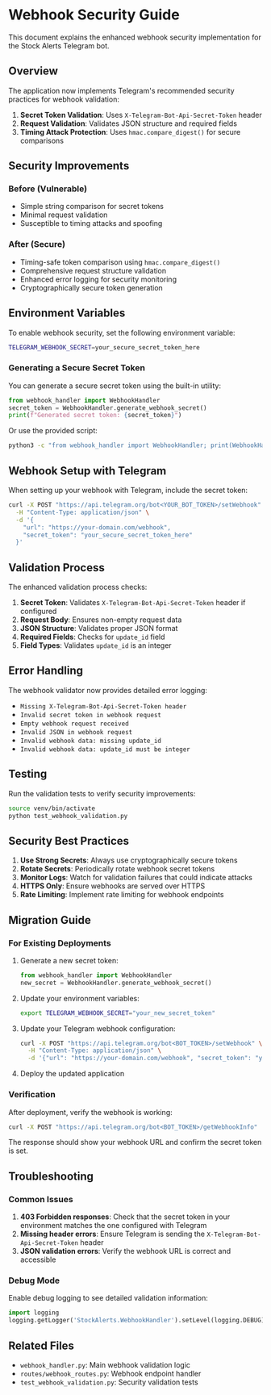 # Webhook Security Guide

This document explains the enhanced webhook security implementation for the Stock Alerts Telegram bot.

## Overview

The application now implements Telegram's recommended security practices for webhook validation:

1. **Secret Token Validation**: Uses `X-Telegram-Bot-Api-Secret-Token` header
2. **Request Validation**: Validates JSON structure and required fields
3. **Timing Attack Protection**: Uses `hmac.compare_digest()` for secure comparisons

## Security Improvements

### Before (Vulnerable)
- Simple string comparison for secret tokens
- Minimal request validation
- Susceptible to timing attacks and spoofing

### After (Secure)
- Timing-safe token comparison using `hmac.compare_digest()`
- Comprehensive request structure validation
- Enhanced error logging for security monitoring
- Cryptographically secure token generation

## Environment Variables

To enable webhook security, set the following environment variable:

```bash
TELEGRAM_WEBHOOK_SECRET=your_secure_secret_token_here
```

### Generating a Secure Secret Token

You can generate a secure secret token using the built-in utility:

```python
from webhook_handler import WebhookHandler
secret_token = WebhookHandler.generate_webhook_secret()
print(f"Generated secret token: {secret_token}")
```

Or use the provided script:

```bash
python3 -c "from webhook_handler import WebhookHandler; print(WebhookHandler.generate_webhook_secret())"
```

## Webhook Setup with Telegram

When setting up your webhook with Telegram, include the secret token:

```bash
curl -X POST "https://api.telegram.org/bot<YOUR_BOT_TOKEN>/setWebhook" \
  -H "Content-Type: application/json" \
  -d '{
    "url": "https://your-domain.com/webhook",
    "secret_token": "your_secure_secret_token_here"
  }'
```

## Validation Process

The enhanced validation process checks:

1. **Secret Token**: Validates `X-Telegram-Bot-Api-Secret-Token` header if configured
2. **Request Body**: Ensures non-empty request data
3. **JSON Structure**: Validates proper JSON format
4. **Required Fields**: Checks for `update_id` field
5. **Field Types**: Validates `update_id` is an integer

## Error Handling

The webhook validator now provides detailed error logging:

- `Missing X-Telegram-Bot-Api-Secret-Token header`
- `Invalid secret token in webhook request`
- `Empty webhook request received`
- `Invalid JSON in webhook request`
- `Invalid webhook data: missing update_id`
- `Invalid webhook data: update_id must be integer`

## Testing

Run the validation tests to verify security improvements:

```bash
source venv/bin/activate
python test_webhook_validation.py
```

## Security Best Practices

1. **Use Strong Secrets**: Always use cryptographically secure tokens
2. **Rotate Secrets**: Periodically rotate webhook secret tokens
3. **Monitor Logs**: Watch for validation failures that could indicate attacks
4. **HTTPS Only**: Ensure webhooks are served over HTTPS
5. **Rate Limiting**: Implement rate limiting for webhook endpoints

## Migration Guide

### For Existing Deployments

1. Generate a new secret token:
   ```python
   from webhook_handler import WebhookHandler
   new_secret = WebhookHandler.generate_webhook_secret()
   ```

2. Update your environment variables:
   ```bash
   export TELEGRAM_WEBHOOK_SECRET="your_new_secret_token"
   ```

3. Update your Telegram webhook configuration:
   ```bash
   curl -X POST "https://api.telegram.org/bot<BOT_TOKEN>/setWebhook" \
     -H "Content-Type: application/json" \
     -d '{"url": "https://your-domain.com/webhook", "secret_token": "your_new_secret_token"}'
   ```

4. Deploy the updated application

### Verification

After deployment, verify the webhook is working:

```bash
curl -X POST "https://api.telegram.org/bot<BOT_TOKEN>/getWebhookInfo"
```

The response should show your webhook URL and confirm the secret token is set.

## Troubleshooting

### Common Issues

1. **403 Forbidden responses**: Check that the secret token in your environment matches the one configured with Telegram
2. **Missing header errors**: Ensure Telegram is sending the `X-Telegram-Bot-Api-Secret-Token` header
3. **JSON validation errors**: Verify the webhook URL is correct and accessible

### Debug Mode

Enable debug logging to see detailed validation information:

```python
import logging
logging.getLogger('StockAlerts.WebhookHandler').setLevel(logging.DEBUG)
```

## Related Files

- `webhook_handler.py`: Main webhook validation logic
- `routes/webhook_routes.py`: Webhook endpoint handler
- `test_webhook_validation.py`: Security validation tests
